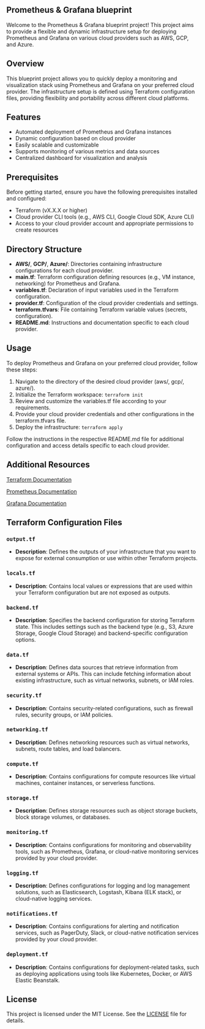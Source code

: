 ## Prometheus & Grafana blueprint

Welcome to the Prometheus & Grafana blueprint project! This project aims to provide a flexible and dynamic infrastructure setup for deploying Prometheus and Grafana on various cloud providers such as AWS, GCP, and Azure.

## Overview

This blueprint project allows you to quickly deploy a monitoring and visualization stack using Prometheus and Grafana on your preferred cloud provider. The infrastructure setup is defined using Terraform configuration files, providing flexibility and portability across different cloud platforms.

## Features

- Automated deployment of Prometheus and Grafana instances
- Dynamic configuration based on cloud provider
- Easily scalable and customizable
- Supports monitoring of various metrics and data sources
- Centralized dashboard for visualization and analysis

## Prerequisites

Before getting started, ensure you have the following prerequisites installed and configured:
- Terraform (vX.X.X or higher)
- Cloud provider CLI tools (e.g., AWS CLI, Google Cloud SDK, Azure CLI)
- Access to your cloud provider account and appropriate permissions to create resources

## Directory Structure

- **AWS/**, **GCP/**, **Azure/**: Directories containing infrastructure configurations for each cloud provider.
- **main.tf**: Terraform configuration defining resources (e.g., VM instance, networking) for Prometheus and Grafana.
- **variables.tf**: Declaration of input variables used in the Terraform configuration.
- **provider.tf**: Configuration of the cloud provider credentials and settings.
- **terraform.tfvars**: File containing Terraform variable values (secrets, configuration).
- **README.md**: Instructions and documentation specific to each cloud provider.


## Usage

To deploy Prometheus and Grafana on your preferred cloud provider, follow these steps:

1. Navigate to the directory of the desired cloud provider (aws/, gcp/, azure/).
2. Initialize the Terraform workspace: `terraform init`
3. Review and customize the variables.tf file according to your requirements.
4. Provide your cloud provider credentials and other configurations in the terraform.tfvars file.
5. Deploy the infrastructure: `terraform apply`

Follow the instructions in the respective README.md file for additional configuration and access details specific to each cloud provider.

## Additional Resources
    
[Terraform Documentation](https://developer.hashicorp.com/terraform)

[Prometheus Documentation](https://prometheus.io/docs/introduction/overview/)

[Grafana Documentation](https://grafana.com/docs/grafana/latest/)

## Terraform Configuration Files

### `output.tf`

- **Description**: Defines the outputs of your infrastructure that you want to expose for external consumption or use within other Terraform projects.

### `locals.tf`

- **Description**: Contains local values or expressions that are used within your Terraform configuration but are not exposed as outputs.

### `backend.tf`

- **Description**: Specifies the backend configuration for storing Terraform state. This includes settings such as the backend type (e.g., S3, Azure Storage, Google Cloud Storage) and backend-specific configuration options.

### `data.tf`

- **Description**: Defines data sources that retrieve information from external systems or APIs. This can include fetching information about existing infrastructure, such as virtual networks, subnets, or IAM roles.

### `security.tf`

- **Description**: Contains security-related configurations, such as firewall rules, security groups, or IAM policies.

### `networking.tf`

- **Description**: Defines networking resources such as virtual networks, subnets, route tables, and load balancers.

### `compute.tf`

- **Description**: Contains configurations for compute resources like virtual machines, container instances, or serverless functions.

### `storage.tf`

- **Description**: Defines storage resources such as object storage buckets, block storage volumes, or databases.

### `monitoring.tf`

- **Description**: Contains configurations for monitoring and observability tools, such as Prometheus, Grafana, or cloud-native monitoring services provided by your cloud provider.

### `logging.tf`

- **Description**: Defines configurations for logging and log management solutions, such as Elasticsearch, Logstash, Kibana (ELK stack), or cloud-native logging services.

### `notifications.tf`

- **Description**: Contains configurations for alerting and notification services, such as PagerDuty, Slack, or cloud-native notification services provided by your cloud provider.

### `deployment.tf`

- **Description**: Contains configurations for deployment-related tasks, such as deploying applications using tools like Kubernetes, Docker, or AWS Elastic Beanstalk.


## License

This project is licensed under the MIT License. See the [LICENSE](LICENSE) file for details.

